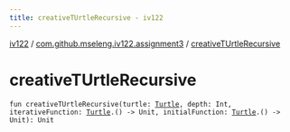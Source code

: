 ```yaml
---
title: creativeTUrtleRecursive - iv122
---
```


[iv122](../index.md) / [com.github.mseleng.iv122.assignment3](index.md) / [creativeTUrtleRecursive](.)

# creativeTUrtleRecursive

`fun creativeTUrtleRecursive(turtle: `[`Turtle`](../com.github.mseleng.iv122.util/-turtle/index.md)`, depth: Int, iterativeFunction: `[`Turtle`](../com.github.mseleng.iv122.util/-turtle/index.md)`.() -> Unit, initialFunction: `[`Turtle`](../com.github.mseleng.iv122.util/-turtle/index.md)`.() -> Unit): Unit`